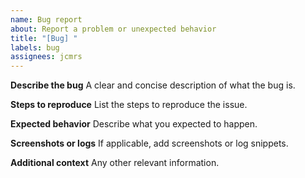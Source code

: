 ```yaml
---
name: Bug report
about: Report a problem or unexpected behavior
title: "[Bug] "
labels: bug
assignees: jcmrs
---
```


**Describe the bug**
A clear and concise description of what the bug is.

**Steps to reproduce**
List the steps to reproduce the issue.

**Expected behavior**
Describe what you expected to happen.

**Screenshots or logs**
If applicable, add screenshots or log snippets.

**Additional context**
Any other relevant information.